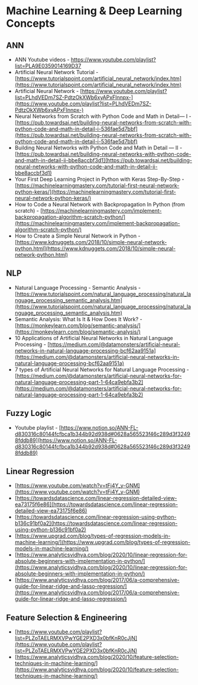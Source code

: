 # Machine Learning & Deep Learning Concepts

## ANN
- ANN Youtube videos - [https://www.youtube.com/playlist?list=PLA9E0359014169D37 ](https://www.youtube.com/playlist?list=PLA9E0359014169D37 )
- Artificial Neural Network Tutorial - [https://www.tutorialspoint.com/artificial_neural_network/index.htm](https://www.tutorialspoint.com/artificial_neural_network/index.htm)
- Artificial Neural Network - [https://www.youtube.com/playlist?list=PLhdVEDm7SZ-PdtzOkXWb6xyAPxFInnpx-](https://www.youtube.com/playlist?list=PLhdVEDm7SZ-PdtzOkXWb6xyAPxFInnpx-)
- Neural Networks from Scratch with Python Code and Math in Detail— I - [https://pub.towardsai.net/building-neural-networks-from-scratch-with-python-code-and-math-in-detail-i-536fae5d7bbf](https://pub.towardsai.net/building-neural-networks-from-scratch-with-python-code-and-math-in-detail-i-536fae5d7bbf)
- Building Neural Networks with Python Code and Math in Detail — II - [https://pub.towardsai.net/building-neural-networks-with-python-code-and-math-in-detail-ii-bbe8accbf3d1](https://pub.towardsai.net/building-neural-networks-with-python-code-and-math-in-detail-ii-bbe8accbf3d1)
- Your First Deep Learning Project in Python with Keras Step-By-Step - [https://machinelearningmastery.com/tutorial-first-neural-network-python-keras/](https://machinelearningmastery.com/tutorial-first-neural-network-python-keras/)
- How to Code a Neural Network with Backpropagation In Python (from scratch) - [https://machinelearningmastery.com/implement-backpropagation-algorithm-scratch-python/](https://machinelearningmastery.com/implement-backpropagation-algorithm-scratch-python/)
- How to Create a Simple Neural Network in Python - [https://www.kdnuggets.com/2018/10/simple-neural-network-python.html](https://www.kdnuggets.com/2018/10/simple-neural-network-python.html)

## NLP
- Natural Language Processing - Semantic Analysis - [https://www.tutorialspoint.com/natural_language_processing/natural_language_processing_semantic_analysis.htm](https://www.tutorialspoint.com/natural_language_processing/natural_language_processing_semantic_analysis.htm)
- Semantic Analysis: What Is It & How Does It Work? - [https://monkeylearn.com/blog/semantic-analysis/](https://monkeylearn.com/blog/semantic-analysis/)
- 10 Applications of Artificial Neural Networks in Natural Language Processing - [https://medium.com/@datamonsters/artificial-neural-networks-in-natural-language-processing-bcf62aa9151a](https://medium.com/@datamonsters/artificial-neural-networks-in-natural-language-processing-bcf62aa9151a)
- 7 types of Artificial Neural Networks for Natural Language Processing - [https://medium.com/@datamonsters/artificial-neural-networks-for-natural-language-processing-part-1-64ca9ebfa3b2](https://medium.com/@datamonsters/artificial-neural-networks-for-natural-language-processing-part-1-64ca9ebfa3b2)

## Fuzzy Logic
- Youtube playlist - [https://www.notion.so/ANN-FL-d830316c80144fcfbca1b344b92d938d#0628a565523f46c289d3f32498fddb89](https://www.notion.so/ANN-FL-d830316c80144fcfbca1b344b92d938d#0628a565523f46c289d3f32498fddb89)

## Linear Regression
- [https://www.youtube.com/watch?v=tFi4Y_y-GNM](https://www.youtube.com/watch?v=tFi4Y_y-GNM)
- [https://towardsdatascience.com/linear-regression-detailed-view-ea73175f6e86](https://towardsdatascience.com/linear-regression-detailed-view-ea73175f6e86)
- [https://towardsdatascience.com/linear-regression-using-python-b136c91bf0a2](https://towardsdatascience.com/linear-regression-using-python-b136c91bf0a2)
- [https://www.upgrad.com/blog/types-of-regression-models-in-machine-learning/](https://www.upgrad.com/blog/types-of-regression-models-in-machine-learning/)
- [https://www.analyticsvidhya.com/blog/2020/10/linear-regression-for-absolute-beginners-with-implementation-in-python/](https://www.analyticsvidhya.com/blog/2020/10/linear-regression-for-absolute-beginners-with-implementation-in-python/)
- [https://www.analyticsvidhya.com/blog/2017/06/a-comprehensive-guide-for-linear-ridge-and-lasso-regression/](https://www.analyticsvidhya.com/blog/2017/06/a-comprehensive-guide-for-linear-ridge-and-lasso-regression/)


## Feature Selection & Engineering
- [https://www.youtube.com/playlist?list=PLZoTAELRMXVPwYGE2PXD3x0bfKnR0cJjN](https://www.youtube.com/playlist?list=PLZoTAELRMXVPwYGE2PXD3x0bfKnR0cJjN)
- [https://www.analyticsvidhya.com/blog/2020/10/feature-selection-techniques-in-machine-learning/](https://www.analyticsvidhya.com/blog/2020/10/feature-selection-techniques-in-machine-learning/)
